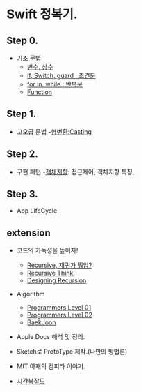 # Swift 정복기.
 
## Step 0.


- 기초 문법
	- [변수, 상수](https://github.com/joohopark/jhbob/blob/master/Study/SwiftBasic_var_let.md)
	- [if, Switch, guard : 조건문](https://github.com/joohopark/jhbob/blob/master/Study/SwiftBasic_if_switch.md)
	- [for in, while : 반복문](https://github.com/joohopark/jhbob/blob/master/Study/SwiftBasic_for_while.md)
	- [Function]()

## Step 1.

- 고오급 문법
	-[형변환:Casting]()


## Step 2.

- 구현 패턴
	-[객체지향](): 접근제어, 객체지향 특징, 
	
## Step 3.

- App LifeCycle

## extension

- 코드의 가독성을 높이자!
	- [Recursive, 재귀가 뭐임?](https://github.com/joohopark/jhbob/blob/master/Study/Recursive/Recursive01.md)
	- [Recursive Think!](https://github.com/joohopark/jhbob/blob/master/Study/Recursive/Recursive02.md)
	- [Designing Recursion](https://github.com/joohopark/jhbob/blob/master/Study/Recursive/Recursive03.md)

- Algorithm
	- [Programmers Level 01](https://github.com/joohopark/jhbob/blob/master/Study/Algorithm/Programmers/Programmers01.md)
	- [Programmers Level 02]()
	- [BaekJoon]()


- Apple Docs 해석 및 정리.

- Sketch로 ProtoType 제작.(나만의 방법론)

- MIT 아재의 컴피타 이야기.

- [시간복잡도](https://github.com/joohopark/jhbob/blob/master/Study/TimeComplexity.md)
